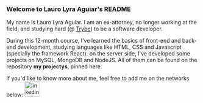 ### Welcome to Lauro Lyra Aguiar's README
My name is Lauro Lyra Aguiar. I am an ex-attorney, no longer working at the field, and studying hard (@ [Trybe](https://www.betrybe.com)) to be a software developer.

During this 12-month course, I've learned the basics of front-end and back-end development, studying languages like HTML, CSS and Javascript (specially the framework React). on the server side, I've developed some projects on MySQL, MongoDB and NodeJS. All of them can be found on the repository **my projectys**, pinned here.

If you'd like to know more about me, feel free to add me on the networks below:
[<img src="https://devicons.github.io/devicon/devicon.git/icons/linkedin/linkedin-plain.svg" alt="linkedin" width="40" height="40"/>](www.linkedin.com/in/laurolyra)


<!--
**laurolyra/laurolyra** is a ✨ _special_ ✨ repository because its `README.md` (this file) appears on your GitHub profile.

Here are some ideas to get you started:

- 🔭 I’m currently working on ...
- 🌱 I’m currently learning ...
- 👯 I’m looking to collaborate on ...
- 🤔 I’m looking for help with ...
- 💬 Ask me about ...
- 📫 How to reach me: ...
- 😄 Pronouns: ...
- ⚡ Fun fact: ...
-->
